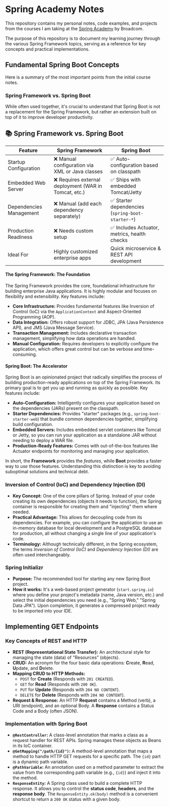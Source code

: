 # Spring Academy Notes

This repository contains my personal notes, code examples, and projects from the courses I am taking at the [Spring Academy](https://spring.academy/) by Broadcom.

The purpose of this repository is to document my learning journey through the various Spring Framework topics, serving as a reference for key concepts and practical implementations.

## Fundamental Spring Boot Concepts

Here is a summary of the most important points from the initial course notes.

### Spring Framework vs. Spring Boot

While often used together, it's crucial to understand that Spring Boot is not a replacement for the Spring Framework, but rather an extension built on top of it to improve developer productivity.

## 📚 Spring Framework vs. Spring Boot

| Feature                  | Spring Framework                                      | Spring Boot                                         |
|--------------------------|--------------------------------------------------------|-----------------------------------------------------|
| Startup Configuration    | ❌ Manual configuration via XML or Java classes        | ✅ Auto-configuration based on classpath            |
| Embedded Web Server      | ❌ Requires external deployment (WAR in Tomcat, etc.)  | ✅ Ships with embedded Tomcat/Jetty                 |
| Dependencies Management  | ❌ Manual (add each dependency separately)             | ✅ Starter dependencies (`spring-boot-starter-*`)   |
| Production Readiness     | ❌ Needs custom setup                                  | ✅ Includes Actuator, metrics, health checks        |
| Ideal For                | Highly customized enterprise apps                     | Quick microservice & REST API development           |




#### The Spring Framework: The Foundation

The Spring Framework provides the core, foundational infrastructure for building enterprise Java applications. It is highly modular and focuses on flexibility and extensibility. Key features include:

*   **Core Infrastructure:** Provides fundamental features like Inversion of Control (IoC) via the `ApplicationContext` and Aspect-Oriented Programming (AOP).
*   **Data Integration:** Offers robust support for JDBC, JPA (Java Persistence API), and JMS (Java Message Service).
*   **Transaction Management:** Includes declarative transaction management, simplifying how data operations are handled.
*   **Manual Configuration:** Requires developers to explicitly configure the application, which offers great control but can be verbose and time-consuming.

#### Spring Boot: The Accelerator

Spring Boot is an opinionated project that radically simplifies the process of building production-ready applications on top of the Spring Framework. Its primary goal is to get you up and running as quickly as possible. Key features include:

*   **Auto-Configuration:** Intelligently configures your application based on the dependencies (JARs) present on the classpath.
*   **Starter Dependencies:** Provides "starter" packages (e.g., `spring-boot-starter-web`) that bundle common dependencies together, simplifying build configuration.
*   **Embedded Servers:** Includes embedded servlet containers like Tomcat or Jetty, so you can run your application as a standalone JAR without needing to deploy a WAR file.
*   **Production-Ready Features:** Comes with out-of-the-box features like Actuator endpoints for monitoring and managing your application.

In short, the **Framework** provides the *features*, while **Boot** provides a faster way to *use* those features. Understanding this distinction is key to avoiding suboptimal solutions and technical debt.

### Inversion of Control (IoC) and Dependency Injection (DI)

*   **Key Concept:** One of the core pillars of Spring. Instead of your code creating its own dependencies (objects it needs to function), the Spring container is responsible for creating them and "injecting" them where needed.
*   **Practical Advantage:** This allows for decoupling code from its dependencies. For example, you can configure the application to use an in-memory database for local development and a PostgreSQL database for production, all without changing a single line of your application's code.
*   **Terminology:** Although technically different, in the Spring ecosystem, the terms *Inversion of Control (IoC)* and *Dependency Injection (DI)* are often used interchangeably.

### Spring Initializr

*   **Purpose:** The recommended tool for starting any new Spring Boot project.
*   **How it works:** It's a web-based project generator (`start.spring.io`) where you define your project's metadata (name, Java version, etc.) and select the initial dependencies you need (e.g., "Spring Web," "Spring Data JPA"). Upon completion, it generates a compressed project ready to be imported into your IDE.

## Implementing GET Endpoints

### Key Concepts of REST and HTTP

*   **REST (Representational State Transfer):** An architectural style for managing the state (data) of "Resources" (objects).
*   **CRUD:** An acronym for the four basic data operations: **C**reate, **R**ead, **U**pdate, and **D**elete.
*   **Mapping CRUD to HTTP Methods:**
    *   `POST` for **Create** (Responds with `201 CREATED`).
    *   `GET` for **Read** (Responds with `200 OK`).
    *   `PUT` for **Update** (Responds with `204 NO CONTENT`).
    *   `DELETE` for **Delete** (Responds with `204 NO CONTENT`).
*   **Request & Response:** An HTTP **Request** contains a Method (verb), a URI (endpoint), and an optional Body. A **Response** contains a Status Code and a Body (often JSON).

### Implementation with Spring Boot

*   **`@RestController`:** A class-level annotation that marks a class as a request handler for REST APIs. Spring manages these objects as Beans in its IoC container.
*   **`@GetMapping("/path/{id}")`:** A method-level annotation that maps a method to handle HTTP GET requests for a specific path. The `{id}` part is a dynamic path variable.
*   **`@PathVariable`:** An annotation used on a method parameter to extract the value from the corresponding path variable (e.g., `{id}`) and inject it into the method.
*   **`ResponseEntity`:** A Spring class used to build a complete HTTP response. It allows you to control the **status code**, **headers**, and the **response body**. The `ResponseEntity.ok(body)` method is a convenient shortcut to return a `200 OK` status with a given body.
